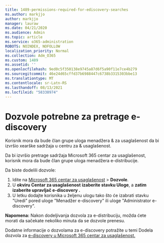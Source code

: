 ```yaml
---
title: 1489-permissions-required-for-ediscovery-searches
ms.author: markjjo
author: markjjo
manager: lauraw
ms.date: 04/21/2020
ms.audience: Admin
ms.topic: article
ms.service: o365-administration
ROBOTS: NOINDEX, NOFOLLOW
localization_priority: Normal
ms.collection: Adm_O365
ms.custom: 1489
ms.assetid: ''
ms.openlocfilehash: 9ed0c5f350138e9745a87d6f5a90f11e7ce4b279
ms.sourcegitcommit: 46e24d65cffd37b6988447c6738b3315303bbe13
ms.translationtype: MT
ms.contentlocale: sr-Latn-RS
ms.lasthandoff: 08/13/2021
ms.locfileid: "58338974"
---
```

# <a name="permissions-required-for-ediscovery-searches"></a>Dozvole potrebne za pretrage e-discovery

Korisnik mora da bude član grupe uloga menadžera & za usaglašenost da bi izvršio xearške sadržaja u centru za & usaglašenost.

Da bi izvršio pretrage sadržaja Microsoft 365 centar za usaglašenost, korisnik mora da bude član grupe uloga menadžera e-distribucije.  

Da biste dodelili dozvole:

1. Idite na [Microsoft 365 centar za usaglašenost](https://compliance.microsoft.com/)  >  **Dozvole**.
1. U **okviru Centar za usaglašenost** **izaberite stavku Uloge**, a **zatim izaberite upravljač e-discovery .**
1. U letku dodajte korisnika u željenu  ulogu tako što će izabrati stavku "Uredi" pored uloge "Menadžer e-discovery" ili uloge "Administrator e-discovery".

**Napomena:** Nakon dodeljivanja dozvola za e-distribuciju, možda ćete morati da sačekate nekoliko minuta da se dozvole prenesu.

Dodatne informacije o dozvolama za e-discovery potražite u temi Dodela dozvola za [e-discovery u Microsoft 365 centar za usaglašenost.](https://docs.microsoft.com/microsoft-365/compliance/assign-ediscovery-permissions)
